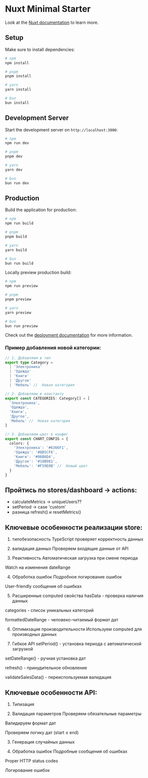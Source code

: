 # Nuxt Minimal Starter

Look at the [Nuxt documentation](https://nuxt.com/docs/getting-started/introduction) to learn more.

## Setup

Make sure to install dependencies:

```bash
# npm
npm install

# pnpm
pnpm install

# yarn
yarn install

# bun
bun install
```

## Development Server

Start the development server on `http://localhost:3000`:

```bash
# npm
npm run dev

# pnpm
pnpm dev

# yarn
yarn dev

# bun
bun run dev
```

## Production

Build the application for production:

```bash
# npm
npm run build

# pnpm
pnpm build

# yarn
yarn build

# bun
bun run build
```

Locally preview production build:

```bash
# npm
npm run preview

# pnpm
pnpm preview

# yarn
yarn preview

# bun
bun run preview
```

Check out the [deployment documentation](https://nuxt.com/docs/getting-started/deployment) for more information.

### Пример добавления новой категории:
```typescript
// 1. Добавляем в тип
export type Category = 
  | 'Электроника'
  | 'Одежда' 
  | 'Книги'
  | 'Другое'
  | 'Мебель' //  Новая категория

// 2. Добавляем в константу
export const CATEGORIES: Category[] = [
  'Электроника',
  'Одежда', 
  'Книги',
  'Другое',
  'Мебель' //  Новая категория
]

// 3. Добавляем цвет в конфиг
export const CHART_CONFIG = {
  colors: {
    'Электроника': '#6366F1',
    'Одежда': '#8B5CF6',
    'Книги': '#06B6D4',
    'Другое': '#10B981',
    'Мебель': '#F59E0B' //  Новый цвет
  } 
}
```

## Пройтись по stores/dashboard -> actions:
- calculateMetrics -> uniqueUsers??
- setPeriod -> case 'custom'
- разница refresh() и resetMetrics()

## Ключевые особенности реализации store:
1. типобезопасность
TypeScript проверяет корректность данных

2. валидация данных
Проверяем входящие данные от API

3. Реактивность
Автоматическая загрузка при смене периода

Watch на изменения dateRange

4. Обработка ошибок
Подробное логирование ошибок

User-friendly сообщения об ошибках

5. Расширенные computed свойства
hasData - проверка наличия данных

categories - список уникальных категорий

formattedDateRange - человеко-читаемый формат дат

6. Оптимизация производительности
Используем computed для производных данных

7. Гибкое API
setPeriod() - установка периода с автоматической загрузкой

setDateRange() - ручная установка дат

refresh() - принудительное обновление

validateSalesData() - переиспользуемая валидация


## Ключевые особенности API:
1. Типизация

2. Валидация параметров
Проверяем обязательные параметры

Валидируем формат дат

Проверяем логику дат (start ≤ end)

3. Генерация случайных данных

4. Обработка ошибок
Подробные сообщения об ошибках

Proper HTTP status codes

Логирование ошибок


